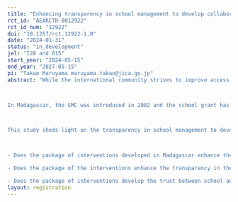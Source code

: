 ```yaml
---
title: "Enhancing transparency in school management to develop collaboration between school and local community: Evidence from Madagascar"
rct_id: "AEARCTR-0012922"
rct_id_num: "12922"
doi: "10.1257/rct.12922-1.0"
date: "2024-01-31"
status: "in_development"
jel: "I28 and O15"
start_year: "2024-05-15"
end_year: "2027-05-15"
pi: "Takao Maruyama maruyama.takao@jica.go.jp"
abstract: "While the international community strives to improve access, quality, and equity of basic education, community participation has a great potential to realize and sustain educational development, especially in the countries where the administration capacity is weak. In sub-Saharan Africa, the school management committee (SMC) has been introduced as an institution to invite parents and local community members to school management since the mid-1990s. While the introduction of the SMCs aimed to realize educational development with the participation of the local community, the functionality of SMCs remained low for various reasons, including the elite capture of the organization and the lack of transparency in school management.

In Madagascar, the SMC was introduced in 2002 and the school grant has been annually distributed to the SMCs from the government to support the operation of schools; however, the transparency of the resource use of the SMC remained low and the SMCs did not gain a trust from the local community. In 2015, the government revised the institutional framework of SMC to promote the participation of the local community in school management. To operationalize the SMC reform, the Ministry of Education developed a package of interventions to improve the functionality of SMC with technical cooperation from the Japan International Cooperation Agency (JICA).

This study sheds light on the transparency in school management to develop collaboration between the school and the local community. Specifically, this study mainly examines the following questions using a Randomized Controlled Trial (RCT).

- Does the package of interventions developed in Madagascar enhance the transparency in the decision-making in the school management? Does the package of interventions enhance the collaboration between the school and the local community?
- Does the package of the interventions enhance the transparency in the management of school resources, such as the school grant? Does the package of interventions reduce the misuse of the school resources?
- Does the package of interventions develop the trust between school and local community?"
layout: registration
---
```


